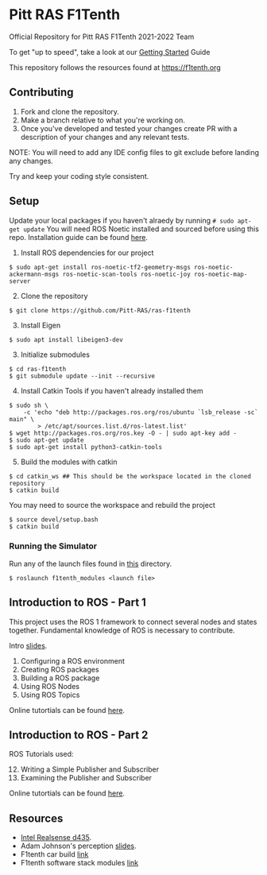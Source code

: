 # Pitt RAS F1Tenth
Official Repository for Pitt RAS F1Tenth 2021-2022 Team

To get "up to speed", take a look at our [Getting Started](https://docs.google.com/document/d/1MPcZuDyK1n8SSpPkCYEtRkjRHpZaNV0-Qj5Cd3Ra4kE/edit?usp=sharing) Guide

This repository follows the resources found at https://f1tenth.org

## Contributing

1. Fork and clone the repository.
2. Make a branch relative to what you're working on.
3. Once you've developed and tested your changes create PR with a description of your changes and any relevant tests.

NOTE: You will need to add any IDE config files to git exclude before landing any changes.

Try and keep your coding style consistent.

## Setup

Update your local packages if you haven't alraedy by running ```# sudo apt-get update```
You will need ROS Noetic installed and sourced before using this repo. Installation guide can be found [here](http://wiki.ros.org/noetic/Installation/Ubuntu).

1. Install ROS dependencies for our project
```
$ sudo apt-get install ros-noetic-tf2-geometry-msgs ros-noetic-ackermann-msgs ros-noetic-scan-tools ros-noetic-joy ros-noetic-map-server
```
2. Clone the repository
```
$ git clone https://github.com/Pitt-RAS/ras-f1tenth
```
3. Install Eigen
```
$ sudo apt install libeigen3-dev
```
3. Initialize submodules
```
$ cd ras-f1tenth
$ git submodule update --init --recursive
```
4. Install Catkin Tools if you haven't already installed them
```
$ sudo sh \
    -c 'echo "deb http://packages.ros.org/ros/ubuntu `lsb_release -sc` main" \
        > /etc/apt/sources.list.d/ros-latest.list'
$ wget http://packages.ros.org/ros.key -O - | sudo apt-key add -
$ sudo apt-get update
$ sudo apt-get install python3-catkin-tools
```
5. Build the modules with catkin
```
$ cd catkin_ws ## This should be the workspace located in the cloned repository
$ catkin build
```
You may need to source the workspace and rebuild the project
```
$ source devel/setup.bash
$ catkin build
```
### Running the Simulator
Run any of the launch files found in [this](https://github.com/Pitt-RAS/F1Tenth_2021-2022/tree/main/catkin_ws/src/f1tenth_modules/launch/sims) directory.
```
$ roslaunch f1tenth_modules <launch file>
```


## Introduction to ROS - Part 1

This project uses the ROS 1 framework to connect several nodes and states together. Fundamental knowledge of
ROS is necessary to contribute.

Intro [slides](https://docs.google.com/presentation/d/10-BS7uOYaSVuBZqPPlhUMrAvJ8rqE7bGuX3cjUwzc6Q/edit?usp=sharing).

1. Configuring a ROS environment
2. Creating ROS packages
3. Building a ROS package
4. Using ROS Nodes
5. Using ROS Topics

Online tutortials can be found [here](http://wiki.ros.org/ROS/Tutorials).

## Introduction to ROS - Part 2

ROS Tutorials used:

12. Writing a Simple Publisher and Subscriber
13. Examining the Publisher and Subscriber

Online tutortials can be found [here](http://wiki.ros.org/ROS/Tutorials).


## Resources

- [Intel Realsense d435](https://www.intelrealsense.com/depth-camera-d435/).
- Adam Johnson's perception [slides](https://docs.google.com/presentation/d/1OpZpCFbR4MlRBM9_tBVKmbXkI15ABNUqcTTLkb2kKVQ/edit?usp=sharing).
- F1tenth car build [link](https://f1tenth.org/build.html)
- F1tenth software stack modules [link](https://f1tenth.org/learn.html)



